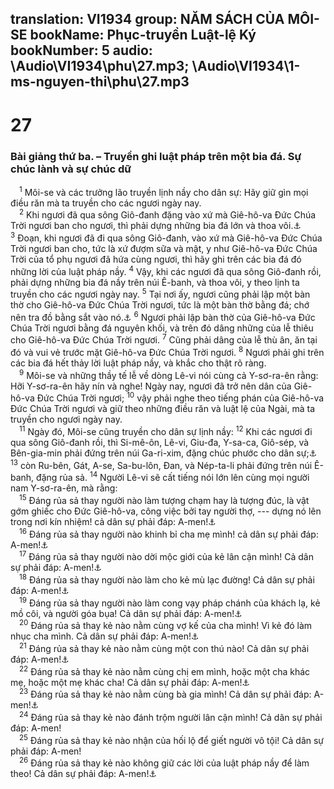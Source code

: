 translation: VI1934
group: NĂM SÁCH CỦA MÔI-SE
bookName: Phục-truyền Luật-lệ Ký 
bookNumber: 5
audio: \Audio\VI1934\phu\27.mp3; \Audio\VI1934\1-ms-nguyen-thi\phu\27.mp3
-------

<div class="title"><h1>27</h1><h3>Bài giảng thứ ba. – Truyền ghi luật pháp trên một bia đá. Sự chúc lành và sự chúc dữ</h3></div>
<span class="verse phu_27_1"> <sup>1</sup> Môi-se và các trưởng lão truyền lịnh nầy cho dân sự: Hãy giữ gìn mọi điều răn mà ta truyền cho các ngươi ngày nay. <br/></span>
<span class="verse phu_27_2"> <sup>2</sup> Khi ngươi đã qua sông Giô-đanh đặng vào xứ mà Giê-hô-va Đức Chúa Trời ngươi ban cho ngươi, thì phải dựng những bia đá lớn và thoa vôi.<a data-toggle="tooltip" data-placement="bottom" title="Gios 8:30-32">⚓</a></span>
<span class="verse phu_27_3"><sup>3</sup> Đoạn, khi ngươi đã đi qua sông Giô-đanh, vào xứ mà Giê-hô-va Đức Chúa Trời ngươi ban cho, tức là xứ đượm sữa và mật, y như Giê-hô-va Đức Chúa Trời của tổ phụ ngươi đã hứa cùng ngươi, thì hãy ghi trên các bia đá đó những lời của luật pháp nầy. </span>
<span class="verse phu_27_4"><sup>4</sup> Vậy, khi các ngươi đã qua sông Giô-đanh rồi, phải dựng những bia đá nầy trên núi Ê-banh, và thoa vôi, y theo lịnh ta truyền cho các ngươi ngày nay. </span>
<span class="verse phu_27_5"><sup>5</sup> Tại nơi ấy, ngươi cũng phải lập một bàn thờ cho Giê-hô-va Đức Chúa Trời ngươi, tức là một bàn thờ bằng đá; chớ nên tra đồ bằng sắt vào nó.<a data-toggle="tooltip" data-placement="bottom" title="Xu 20:25">⚓</a></span>
<span class="verse phu_27_6"><sup>6</sup> Ngươi phải lập bàn thờ của Giê-hô-va Đức Chúa Trời ngươi bằng đá nguyên khối, và trên đó dâng những của lễ thiêu cho Giê-hô-va Đức Chúa Trời ngươi. </span>
<span class="verse phu_27_7"><sup>7</sup> Cũng phải dâng của lễ thù ân, ăn tại đó và vui vẻ trước mặt Giê-hô-va Đức Chúa Trời ngươi. </span>
<span class="verse phu_27_8"><sup>8</sup> Ngươi phải ghi trên các bia đá hết thảy lời luật pháp nầy, và khắc cho thật rõ ràng. <br/></span>
<span class="verse phu_27_9"> <sup>9</sup> Môi-se và những thầy tế lễ về dòng Lê-vi nói cùng cả Y-sơ-ra-ên rằng: Hỡi Y-sơ-ra-ên hãy nín và nghe! Ngày nay, ngươi đã trở nên dân của Giê-hô-va Đức Chúa Trời ngươi; </span>
<span class="verse phu_27_10"><sup>10</sup> vậy phải nghe theo tiếng phán của Giê-hô-va Đức Chúa Trời ngươi và giữ theo những điều răn và luật lệ của Ngài, mà ta truyền cho ngươi ngày nay. <br/></span>
<span class="verse phu_27_11"> <sup>11</sup> Ngày đó, Môi-se cũng truyền cho dân sự lịnh nầy: </span>
<span class="verse phu_27_12"><sup>12</sup> Khi các ngươi đi qua sông Giô-đanh rồi, thì Si-mê-ôn, Lê-vi, Giu-đa, Y-sa-ca, Giô-sép, và Bên-gia-min phải đứng trên núi Ga-ri-xim, đặng chúc phước cho dân sự;<a data-toggle="tooltip" data-placement="bottom" title="Phu 11:29; Gios 8:33-35">⚓</a></span>
<span class="verse phu_27_13"><sup>13</sup> còn Ru-bên, Gát, A-se, Sa-bu-lôn, Đan, và Nép-ta-li phải đứng trên núi Ê-banh, đặng rủa sả. </span>
<span class="verse phu_27_14"><sup>14</sup> Người Lê-vi sẽ cất tiếng nói lớn lên cùng mọi người nam Y-sơ-ra-ên, mà rằng: <br/></span>
<span class="verse phu_27_15"> <sup>15</sup> Đáng rủa sả thay người nào làm tượng chạm hay là tượng đúc, là vật gớm ghiếc cho Đức Giê-hô-va, công việc bởi tay người thợ, --- dựng nó lên trong nơi kín nhiệm! cả dân sự phải đáp: A-men!<a data-toggle="tooltip" data-placement="bottom" title="Xu 20:4; 34:17; Le 19:4; 26:1; Phu 4:15-18; 5:8">⚓</a><br/></span>
<span class="verse phu_27_16"> <sup>16</sup> Đáng rủa sả thay người nào khinh bỉ cha mẹ mình! cả dân sự phải đáp: A-men!<a data-toggle="tooltip" data-placement="bottom" title="Xu 20:12; Phu 5:16">⚓</a><br/></span>
<span class="verse phu_27_17"> <sup>17</sup> Đáng rủa sả thay người nào dời mộc giới của kẻ lân cận mình! Cả dân sự phải đáp: A-men!<a data-toggle="tooltip" data-placement="bottom" title="Phu 19:14">⚓</a><br/></span>
<span class="verse phu_27_18"> <sup>18</sup> Đáng rủa sả thay người nào làm cho kẻ mù lạc đường! Cả dân sự phải đáp: A-men!<a data-toggle="tooltip" data-placement="bottom" title="Le 19:14">⚓</a><br/></span>
<span class="verse phu_27_19"> <sup>19</sup> Đáng rủa sả thay người nào làm cong vạy pháp chánh của khách lạ, kẻ mồ côi, và người góa bụa! Cả dân sự phải đáp: A-men!<a data-toggle="tooltip" data-placement="bottom" title="Xu 22:21; 23:9; Le 19:33-34; Phu 24:17-18">⚓</a><br/></span>
<span class="verse phu_27_20"> <sup>20</sup> Đáng rủa sả thay kẻ nào nằm cùng vợ kế của cha mình! Vì kẻ đó làm nhục cha mình. Cả dân sự phải đáp: A-men!<a data-toggle="tooltip" data-placement="bottom" title="Le 18:8; 20:11; Phu 22:30">⚓</a><br/></span>
<span class="verse phu_27_21"> <sup>21</sup> Đáng rủa sả thay kẻ nào nằm cùng một con thú nào! Cả dân sự phải đáp: A-men!<a data-toggle="tooltip" data-placement="bottom" title="Xu 22:19; Le 18:23; 20:15">⚓</a><br/></span>
<span class="verse phu_27_22"> <sup>22</sup> Đáng rủa sả thay kẻ nào nằm cùng chị em mình, hoặc một cha khác mẹ, hoặc một mẹ khác cha! Cả dân sự phải đáp: A-men!<a data-toggle="tooltip" data-placement="bottom" title="Le 18:9; 20:17">⚓</a><br/></span>
<span class="verse phu_27_23"> <sup>23</sup> Đáng rủa sả thay kẻ nào nằm cùng bà gia mình! Cả dân sự phải đáp: A-men!<a data-toggle="tooltip" data-placement="bottom" title="Le 18:17; 20:14">⚓</a><br/></span>
<span class="verse phu_27_24"> <sup>24</sup> Đáng rủa sả thay kẻ nào đánh trộm người lân cận mình! Cả dân sự phải đáp: A-men! <br/></span>
<span class="verse phu_27_25"> <sup>25</sup> Đáng rủa sả thay kẻ nào nhận của hối lộ để giết người vô tội! Cả dân sự phải đáp: A-men! <br/></span>
<span class="verse phu_27_26"> <sup>26</sup> Đáng rủa sả thay kẻ nào không giữ các lời của luật pháp nầy để làm theo! Cả dân sự phải đáp: A-men!<a data-toggle="tooltip" data-placement="bottom" title="Ga 3:10">⚓</a><br/></span>
